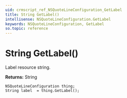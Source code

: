 ```yaml
---
uid: crmscript_ref_NSQuoteLineConfiguration_GetLabel
title: String GetLabel()
intellisense: NSQuoteLineConfiguration.GetLabel
keywords: NSQuoteLineConfiguration, GetLabel
so.topic: reference
---
```


# String GetLabel()

Label resource string.

**Returns:** String

```crmscript
NSQuoteLineConfiguration thing;
String label  = thing.GetLabel();
```

